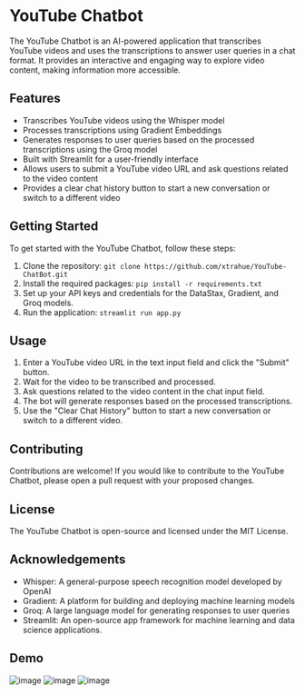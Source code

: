 # YouTube Chatbot

The YouTube Chatbot is an AI-powered application that transcribes YouTube videos and uses the transcriptions to answer user queries in a chat format. It provides an interactive and engaging way to explore video content, making information more accessible.

## Features

* Transcribes YouTube videos using the Whisper model
* Processes transcriptions using Gradient Embeddings
* Generates responses to user queries based on the processed transcriptions using the Groq model
* Built with Streamlit for a user-friendly interface
* Allows users to submit a YouTube video URL and ask questions related to the video content
* Provides a clear chat history button to start a new conversation or switch to a different video

## Getting Started

To get started with the YouTube Chatbot, follow these steps:

1. Clone the repository: `git clone https://github.com/xtrahue/YouTube-ChatBot.git`
2. Install the required packages: `pip install -r requirements.txt`
3. Set up your API keys and credentials for the DataStax, Gradient, and Groq models.
4. Run the application: `streamlit run app.py`

## Usage

1. Enter a YouTube video URL in the text input field and click the "Submit" button.
2. Wait for the video to be transcribed and processed.
3. Ask questions related to the video content in the chat input field.
4. The bot will generate responses based on the processed transcriptions.
5. Use the "Clear Chat History" button to start a new conversation or switch to a different video.

## Contributing

Contributions are welcome! If you would like to contribute to the YouTube Chatbot, please open a pull request with your proposed changes.

## License

The YouTube Chatbot is open-source and licensed under the MIT License.

## Acknowledgements

* Whisper: A general-purpose speech recognition model developed by OpenAI
* Gradient: A platform for building and deploying machine learning models
* Groq: A large language model for generating responses to user queries
* Streamlit: An open-source app framework for machine learning and data science applications.

## Demo

![image](https://github.com/xtrahue/YouTube-ChatBot/assets/108055347/b62fb7e4-62ca-495d-9172-3af5415755c8)
![image](https://github.com/xtrahue/YouTube-ChatBot/assets/108055347/0a230110-797c-454c-a6d6-8fe145ed62a5)
![image](https://github.com/xtrahue/YouTube-ChatBot/assets/108055347/c802648f-6d70-4b2d-b010-1b8ac3007d6e)



